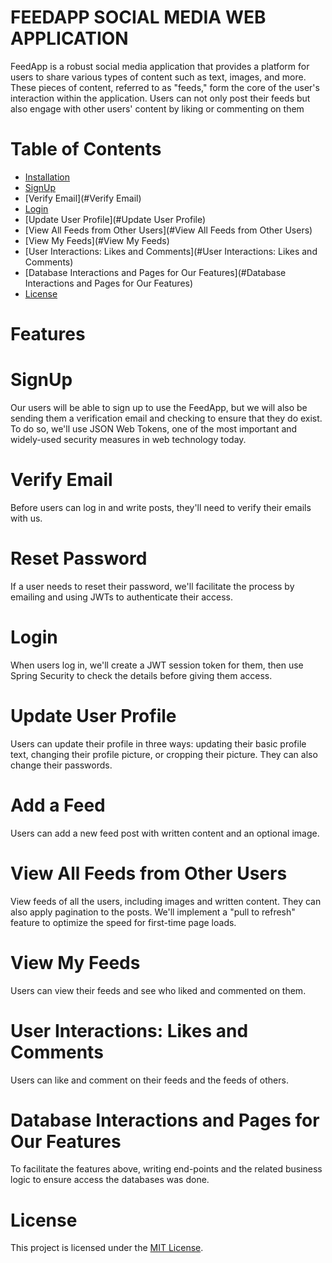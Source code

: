 # FEEDAPP SOCIAL MEDIA WEB APPLICATION
FeedApp is a robust social media application that provides a platform for users to share various types of content such as text, images, and more. These pieces of content, referred to as "feeds," form the core of the user's interaction within the application. Users can not only post their feeds but also engage with other users' content by liking or commenting on them

# Table of Contents
- [Installation](#Installation)
- [SignUp](#SignUp)
- [Verify Email](#Verify Email)
- [Login](#Login)
- [Update User Profile](#Update User Profile)
- [View All Feeds from Other Users](#View All Feeds from Other Users)
- [View My Feeds](#View My Feeds)
- [User Interactions: Likes and Comments](#User Interactions: Likes and Comments)
- [Database Interactions and Pages for Our Features](#Database Interactions and Pages for Our Features)
- [License](#License)

# Features
# SignUp
Our users will be able to sign up to use the FeedApp, but we will also be sending them a verification email and checking to ensure that they do exist. To do so, we'll use JSON Web Tokens, one of the most important and widely-used security measures in web technology today. 
# Verify Email
Before users can log in and write posts, they'll need to verify their emails with us.

# Reset Password
If a user needs to reset their password, we'll facilitate the process by emailing and using JWTs to authenticate their access. 

# Login
When users log in, we'll create a JWT session token for them, then use Spring Security to check the details before giving them access.

# Update User Profile
Users can update their profile in three ways: updating their basic profile text, changing their profile picture, or cropping their picture. They can also change their passwords.

# Add a Feed
Users can add a new feed post with written content and an optional image.

# View All Feeds from Other Users
View feeds of all the users, including images and written content. They can also apply pagination to the posts. We'll implement a "pull to refresh" feature to optimize the speed for first-time page loads.

# View My Feeds
Users can view their feeds and see who liked and commented on them.

# User Interactions: Likes and Comments
Users can like and comment on their feeds and the feeds of others.

# Database Interactions and Pages for Our Features
To facilitate the features above,  writing end-points and the related business logic to ensure access the databases was done.

# License
This project is licensed under the [MIT License](#https://www.mit.edu/~amini/LICENSE.md).
